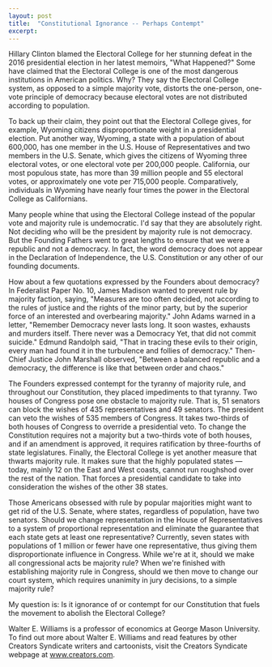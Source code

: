 ```yaml
---
layout: post
title:  "Constitutional Ignorance -- Perhaps Contempt"
excerpt:
---
```




Hillary Clinton blamed the Electoral College for her stunning defeat in the 2016 presidential election in her latest memoirs, "What Happened?" Some have claimed that the Electoral College is one of the most dangerous institutions in American politics. Why? They say the Electoral College system, as opposed to a simple majority vote, distorts the one-person, one-vote principle of democracy because electoral votes are not distributed according to population.

To back up their claim, they point out that the Electoral College gives, for example, Wyoming citizens disproportionate weight in a presidential election. Put another way, Wyoming, a state with a population of about 600,000, has one member in the U.S. House of Representatives and two members in the U.S. Senate, which gives the citizens of Wyoming three electoral votes, or one electoral vote per 200,000 people. California, our most populous state, has more than 39 million people and 55 electoral votes, or approximately one vote per 715,000 people. Comparatively, individuals in Wyoming have nearly four times the power in the Electoral College as Californians.

Many people whine that using the Electoral College instead of the popular vote and majority rule is undemocratic. I'd say that they are absolutely right. Not deciding who will be the president by majority rule is not democracy. But the Founding Fathers went to great lengths to ensure that we were a republic and not a democracy. In fact, the word democracy does not appear in the Declaration of Independence, the U.S. Constitution or any other of our founding documents.

How about a few quotations expressed by the Founders about democracy? In Federalist Paper No. 10, James Madison wanted to prevent rule by majority faction, saying, "Measures are too often decided, not according to the rules of justice and the rights of the minor party, but by the superior force of an interested and overbearing majority." John Adams warned in a letter, "Remember Democracy never lasts long. It soon wastes, exhausts and murders itself. There never was a Democracy Yet, that did not commit suicide." Edmund Randolph said, "That in tracing these evils to their origin, every man had found it in the turbulence and follies of democracy." Then-Chief Justice John Marshall observed, "Between a balanced republic and a democracy, the difference is like that between order and chaos."

The Founders expressed contempt for the tyranny of majority rule, and throughout our Constitution, they placed impediments to that tyranny. Two houses of Congress pose one obstacle to majority rule. That is, 51 senators can block the wishes of 435 representatives and 49 senators. The president can veto the wishes of 535 members of Congress. It takes two-thirds of both houses of Congress to override a presidential veto. To change the Constitution requires not a majority but a two-thirds vote of both houses, and if an amendment is approved, it requires ratification by three-fourths of state legislatures. Finally, the Electoral College is yet another measure that thwarts majority rule. It makes sure that the highly populated states — today, mainly 12 on the East and West coasts, cannot run roughshod over the rest of the nation. That forces a presidential candidate to take into consideration the wishes of the other 38 states.



Those Americans obsessed with rule by popular majorities might want to get rid of the U.S. Senate, where states, regardless of population, have two senators. Should we change representation in the House of Representatives to a system of proportional representation and eliminate the guarantee that each state gets at least one representative? Currently, seven states with populations of 1 million or fewer have one representative, thus giving them disproportionate influence in Congress. While we're at it, should we make all congressional acts be majority rule? When we're finished with establishing majority rule in Congress, should we then move to change our court system, which requires unanimity in jury decisions, to a simple majority rule?

My question is: Is it ignorance of or contempt for our Constitution that fuels the movement to abolish the Electoral College?

Walter E. Williams is a professor of economics at George Mason University. To find out more about Walter E. Williams and read features by other Creators Syndicate writers and cartoonists, visit the Creators Syndicate webpage at www.creators.com.
